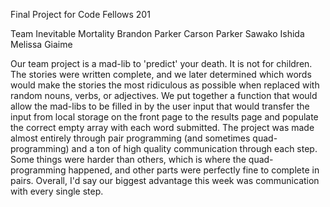 Final Project for Code Fellows 201

Team Inevitable Mortality
Brandon Parker
Carson Parker
Sawako Ishida
Melissa Giaime

Our team project is a mad-lib to 'predict' your death. It is not for children. The stories were written complete, and we later determined which words would make the stories the most ridiculous as possible when replaced with random nouns, verbs, or adjectives.
We put together a function that would allow the mad-libs to be filled in by the user input that would transfer the input from local storage on the front page to the results page and populate the correct empty array with each word submitted.
The project was made almost entirely through pair programming (and sometimes quad-programming) and a ton of high quality communication through each step. Some things were harder than others, which is where the quad-programming happened, and other parts were perfectly fine to complete in pairs. Overall, I'd say our biggest advantage this week was communication with every single step.

